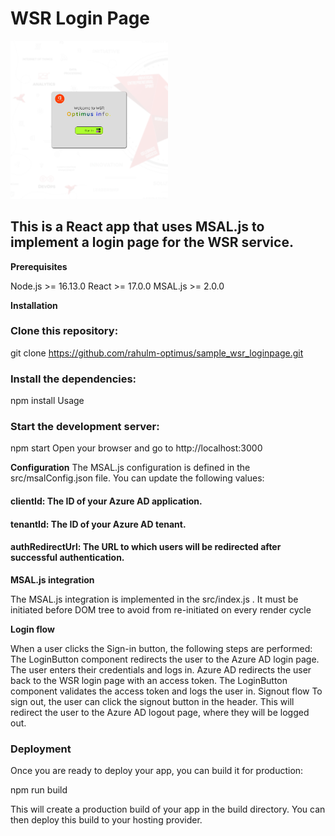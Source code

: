 # WSR Login Page


<img src="./src/Images/wsr_loginpage.png" width="50%">

## This is a React app that uses MSAL.js to implement a login page for the WSR service.

**Prerequisites**

Node.js >= 16.13.0
React >= 17.0.0
MSAL.js >= 2.0.0

**Installation**

### Clone this repository:

git clone https://github.com/rahulm-optimus/sample_wsr_loginpage.git

### Install the dependencies:

npm install
Usage

### Start the development server:
npm start
Open your browser and go to http://localhost:3000

**Configuration**
The MSAL.js configuration is defined in the src/msalConfig.json file. You can update the following values:

#### clientId: The ID of your Azure AD application.
#### tenantId: The ID of your Azure AD tenant.
#### authRedirectUrl: The URL to which users will be redirected after successful authentication.

**MSAL.js integration**

The MSAL.js integration is implemented in the src/index.js . It must be initiated before DOM tree to avoid from re-initiated on every render cycle

**Login flow**

When a user clicks the Sign-in button, the following steps are performed:
The LoginButton component redirects the user to the Azure AD login page.
The user enters their credentials and logs in.
Azure AD redirects the user back to the WSR login page with an access token.
The LoginButton component validates the access token and logs the user in.
Signout flow
To sign out, the user can click the signout button in the header. This will redirect the user to the Azure AD logout page, where they will be logged out.

### Deployment

Once you are ready to deploy your app, you can build it for production:

npm run build

This will create a production build of your app in the build directory. You can then deploy this build to your hosting provider.